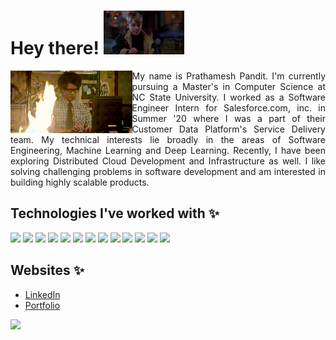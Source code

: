 # Hey there! <img src="https://raw.githubusercontent.com/xprathamesh/xprathamesh/main/media/giphy-culkin.gif" height="70px">

<p align="justify"><img src="https://raw.githubusercontent.com/xprathamesh/xprathamesh/main/media/working-IT.gif" align="left" height="100"> My name is Prathamesh Pandit. I'm currently pursuing a Master's in Computer Science at NC State University. I worked as a Software Engineer Intern for Salesforce.com, inc. in Summer '20 where I was a part of their Customer Data Platform's Service Delivery team. My technical interests lie broadly in the areas of Software Engineering, Machine Learning and Deep Learning. Recently, I have been exploring Distributed Cloud Development and Infrastructure as well. I like solving challenging problems in software development and am interested in building highly scalable products.<br clear="left"/></p>

## Technologies I've worked with ✨
![](https://img.shields.io/badge/Code-Python-informational?style=flat-square&logo=python&logoColor=white&color=blue)
![](https://img.shields.io/badge/Code-Java-informational?style=flat-square&logo=java&logoColor=white&color=blue)
![](https://img.shields.io/badge/Code-Golang-informational?style=flat-square&logo=go&logoColor=white&color=blue)
![](https://img.shields.io/badge/Framework-Tensorflow-informational?style=flat-square&logo=tensorflow&logoColor=white&color=blue)
![](https://img.shields.io/badge/Framework-Keras-informational?style=flat-square&logo=keras&logoColor=white&color=blue)
![](https://img.shields.io/badge/Library-ScikitLearn-informational?style=flat-square&logo=scikit-learn&logoColor=white&color=blue)
![](https://img.shields.io/badge/Platform-Salesforce-informational?style=flat-square&logo=salesforce&logoColor=white&color=blue)
![](https://img.shields.io/badge/Tools-Oracle-informational?style=flat-square&logo=oracle&logoColor=white&color=blue)
![](https://img.shields.io/badge/Tools-Docker-informational?style=flat-square&logo=docker&logoColor=white&color=blue)
![](https://img.shields.io/badge/Tools-Kubernetes-informational?style=flat-square&logo=kubernetes&logoColor=white&color=blue)
![](https://img.shields.io/badge/Tools-Spinnaker-informational?style=flat-square&logo=spinnaker&logoColor=white&color=blue)
![](https://img.shields.io/badge/Tools-Helm-informational?style=flat-square&logo=helm&logoColor=white&color=blue)
![](https://img.shields.io/badge/IDE-VSCode-informational?style=flat-square&logo=visual-studio-code&logoColor=white&color=blue)

## Websites ✨
- [LinkedIn](https://www.linkedin.com/in/prathameshpandit)
- [Portfolio](xprathamesh.github.io)

![](https://komarev.com/ghpvc/?username=xprathamesh&color=blue&style=flat-square)

<!--
![My github stats](https://github-readme-stats.vercel.app/api?username=xprathamesh&show_icons=true&theme=default)
-->
<!--
**xprathamesh/xprathamesh** is a ✨ _special_ ✨ repository because its `README.md` (this file) appears on your GitHub profile.

Here are some ideas to get you started:

- 🔭 I’m currently working on ...
- 🌱 I’m currently learning ...
- 👯 I’m looking to collaborate on ...
- 🤔 I’m looking for help with ...
- 💬 Ask me about ...
- 📫 How to reach me: ...
- 😄 Pronouns: ...
- ⚡ Fun fact: ...
-->
